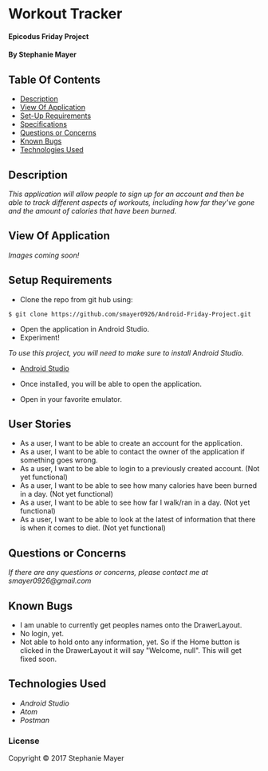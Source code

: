 # Workout Tracker

#### Epicodus Friday Project

#### By Stephanie Mayer

## Table Of Contents

* [Description](#description)
* [View Of Application](#view-of-application)
* [Set-Up Requirements](#setup-requirements)
* [Specifications](#specifications)
* [Questions or Concerns](#questions-or-concerns)
* [Known Bugs](#known-bugs)
* [Technologies Used](#technologies-used)

## Description

_This application will allow people to sign up for an account and then be able to track different aspects of workouts, including how far they've gone and the amount of calories that have been burned._


## View Of Application
_Images coming soon!_


## Setup Requirements
* Clone the repo from git hub using:
````
$ git clone https://github.com/smayer0926/Android-Friday-Project.git
````
* Open the application in Android Studio.
* Experiment!

_To use this project, you will need to make sure to install Android Studio._
* [Android Studio](https://developer.android.com/studio/index.html)
* Once installed, you will be able to open the application.

* Open in your favorite emulator.

## User Stories
* As a user, I want to be able to create an account for the application.
* As a user, I want to be able to contact the owner of the application if something goes wrong.
* As a user, I want to be able to login to a previously created account. (Not yet functional)
* As a user, I want to be able to see how many calories have been burned in a day. (Not yet functional)
* As a user, I want to be able to see how far I walk/ran in a day. (Not yet functional)
* As a user, I want to be able to look at the latest of information that there is when it comes to diet. (Not yet functional)


## Questions or Concerns ##
_If there are any questions or concerns, please contact me at smayer0926@gmail.com_

## Known Bugs
* I am unable to currently get peoples names onto the DrawerLayout.
* No login, yet.
* Not able to hold onto any information, yet. So if the Home button is clicked in the DrawerLayout it will say "Welcome, null". This will get fixed soon.


## Technologies Used

* _Android Studio_
* _Atom_
* _Postman_



### License

Copyright &copy; 2017 Stephanie Mayer
